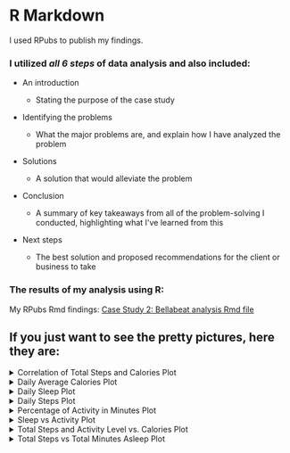 # R Markdown 

I used RPubs to publish my findings.

### I utilized <em> all 6 steps </em> of data analysis and also included:

* An introduction
  * Stating the purpose of the case study
    
* Identifying the problems
  * What the major problems are, and explain how I have analyzed the problem

* Solutions
  * A solution that would alleviate the problem
  
* Conclusion
  * A summary of key takeaways from all of the problem-solving I conducted, highlighting what I've learned from this
    
* Next steps
  * The best solution and proposed recommendations for the client or business to take
 
### The results of my analysis using R:
My RPubs Rmd findings: [Case Study 2: Bellabeat analysis Rmd file](https://rpubs.com/matt_johnson0304/1062979)

## If you just want to see the pretty pictures, here they are:

<details>
<summary>Correlation of Total Steps and Calories Plot</summary>
 
![Correlation of Total Steps and Calories Plot](https://github.com/MjxSjx/Portfolio/blob/main/Case%20Study%202%20-%20bellabeat%20analysis/R%20Results/Correlation%20of%20Total%20Steps%20and%20Calories%20Plot.png)

</details>


<details>
<summary>Daily Average Calories Plot </summary>
 
![Daily Average Calories Plot](https://github.com/MjxSjx/Portfolio/blob/main/Case%20Study%202%20-%20bellabeat%20analysis/R%20Results/Daily%20Average%20Calories%20Plot.png)

</details>


<details>
<summary> Daily Sleep Plot </summary> 
 
![Daily Sleep Plot](https://github.com/MjxSjx/Portfolio/blob/main/Case%20Study%202%20-%20bellabeat%20analysis/R%20Results/Daily%20Sleep%20Plot.png)

</details>


<details>
<summary>Daily Steps Plot </summary>
 
![Daily Steps Plot](https://github.com/MjxSjx/Portfolio/blob/main/Case%20Study%202%20-%20bellabeat%20analysis/R%20Results/Daily%20Steps%20Plot.png)

</details>


<details>
<summary>Percentage of Activity in Minutes Plot </summary>
 
![Percentage of Activity in Minutes Plot](https://github.com/MjxSjx/Portfolio/blob/main/Case%20Study%202%20-%20bellabeat%20analysis/R%20Results/Percentage%20of%20Activity%20in%20Minutes%20Plot.png)

</details>


<details>
<summary>Sleep vs Activity Plot </summary>
 
![Sleep vs Activity Plot](https://github.com/MjxSjx/Portfolio/blob/main/Case%20Study%202%20-%20bellabeat%20analysis/R%20Results/Sleep%20vs%20Activity%20Plot.png)

</details>


<details>
<summary>Total Steps and Activity Level vs. Calories Plot </summary>
 
![Total Steps and Activity Level vs. Calories Plot](https://github.com/MjxSjx/Portfolio/blob/main/Case%20Study%202%20-%20bellabeat%20analysis/R%20Results/Total%20Steps%20and%20Activity%20Level%20vs.%20Calories%20Plot.png)

</details>


<details>
<summary>Total Steps vs Total Minutes Asleep Plot </summary>
 
![Total Steps vs Total Minutes Asleep Plot](https://github.com/MjxSjx/Portfolio/blob/main/Case%20Study%202%20-%20bellabeat%20analysis/R%20Results/Total%20Steps%20vs%20Total%20Minutes%20Asleep%20Plot.png)

</details>
